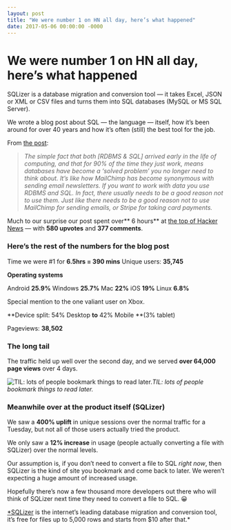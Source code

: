 ```yaml
---
layout: post
title: "We were number 1 on HN all day, here’s what happened"
date: 2017-05-06 00:00:00 -0000
---
```


# We were number 1 on HN all day, here’s what happened

SQLizer is a database migration and conversion tool — it takes Excel, JSON or XML or CSV files and turns them into SQL databases (MySQL or MS SQL Server).

We wrote a blog post about SQL — the language — itself, how it’s been around for over 40 years and how it’s often (still) the best tool for the job.

From [the post](http://blog.sqlizer.io/posts/sql-43/):
> *The simple fact that both [RDBMS & SQL] arrived early in the life of computing, and that for 90% of the time they just work, means databases have become a ‘solved problem’ you no longer need to think about.*
> *It’s like how MailChimp has become synonymous with sending email newsletters. If you want to work with data you use RDBMS and SQL. In fact, there usually needs to be a good reason not to use them. Just like there needs to be a good reason not to use MailChimp for sending emails, or Stripe for taking card payments.*

Much to our surprise our post spent over** 6 hours** at [the top of Hacker News](https://news.ycombinator.com/item?id=14245354) — with **580 upvotes** and **377 comments**.

### Here’s the rest of the numbers for the blog post

Time we were #1 for **6.5hrs = 390 mins**
Unique users: **35,745**

**Operating systems**

Android **25.9%**
Windows **25.7%**
Mac **22%**
iOS **19%**
Linux **6.8%**

Special mention to the one valiant user on Xbox.

**Device split: 54% Desktop **to** 42% Mobile **(3% tablet)

Pageviews: **38,502**

### The long tail

The traffic held up well over the second day, and we served **over 64,000 page views** over 4 days.

![TIL: lots of people bookmark things to read later.](https://cdn-images-1.medium.com/max/2000/1*g9Jprzgi74TdQ9Hg-LEY9A.png)*TIL: lots of people bookmark things to read later.*

### Meanwhile over at the product itself (SQLizer)

We saw a **400% uplift** in unique sessions over the normal traffic for a Tuesday, but not all of those users actually tried the product.

We only saw a **12% increase** in usage (people actually converting a file with SQLizer) over the normal levels.

Our assumption is, if you don’t need to convert a file to SQL *right now*, then SQLizer is the kind of site you bookmark and come back to later. We weren’t expecting a huge amount of increased usage.

Hopefully there’s now a few thousand more developers out there who will think of SQLizer next time they need to convert a file to SQL. 😀

[*SQLizer](https://sqlizer.io/?utm_source=wgx) is the internet’s leading database migration and conversion tool, it’s free for files up to 5,000 rows and starts from $10 after that.*
